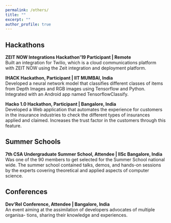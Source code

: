 ```yaml
---
permalink: /others/
title: ""
excerpt: ""
author_profile: true
---
```



## Hackathons
**ZEIT NOW Integrations Hackathon'19 Participant | Remote**  
Built an integration for Twilio, which is a cloud communications platform with
ZEIT NOW using the Zeit integration and deployment platform.

**IHACK Hackathon, Participant | IIT MUMBAI, India**  
Developed a neural network model that classifies different classes of items from
Depth Images and RGB images using Tensorflow and Python. Integrated with an
Android app named TensorflowClassify.

**Hacko 1.0 Hackathon, Participant | Bangalore, India**  
Developed a Web application that automates the experience for customers in the
insurance industries to check the different types of insurances applied and claimed.
Increases the trust factor in the customers through this feature.

## Summer Schools  
**7th CSA Undergraduate Summer School, Attendee | IISc Bangalore, India**  
Was one of the 90 members to get selected for the Summer School national wide.
The summer school contained talks, demos, and hands-on sessions by the experts
covering theoretical and applied aspects of computer science.

## Conferences  
**Dev’Rel Conference, Attendee | Bangalore, India**  
An event aiming at the assimilation of developers advocates of multiple organisa-
tions, sharing their knowledge and experiences.
